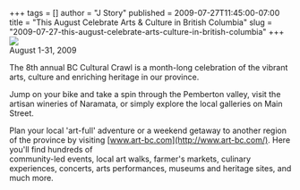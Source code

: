 +++
tags = []
author = "J Story"
published = 2009-07-27T11:45:00-07:00
title = "This August Celebrate Arts & Culture in British Columbia"
slug = "2009-07-27-this-august-celebrate-arts-culture-in-british-columbia"
+++
[![](/img/blog/thumbnails/2009-07-27-this-august-celebrate-arts-culture-in-british-columbia-2009LO-Q-7E1.JPG)](/img/blog/2009-07-27-this-august-celebrate-arts-culture-in-british-columbia-2009LO-Q-7E1.JPG)  
August 1-31, 2009  
  
The 8th annual BC Cultural Crawl is a month-long celebration of the
vibrant  
arts, culture and enriching heritage in our province.  
  
Jump on your bike and take a spin through the Pemberton valley, visit
the  
artisan wineries of Naramata, or simply explore the local galleries on
Main  
Street.  
  
Plan your local 'art-full' adventure or a weekend getaway to another
region  
of the province by visiting [www.art-bc.com](http://www.art-bc.com/).
Here you'll find hundreds of  
community-led events, local art walks, farmer's markets, culinary  
experiences, concerts, arts performances, museums and heritage sites,
and  
much more.
